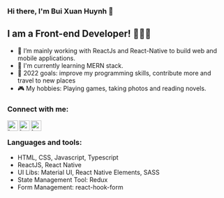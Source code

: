 ### Hi there, I'm Bui Xuan Huynh 👋 

## I am a Front-end Developer! 🥑🥑🥑
- 🍱 I’m mainly working with ReactJs and React-Native to build web and mobile applications.
- 🍔 I'm currently learning MERN stack.
- 🍉 2022 goals: improve my programming skills, contribute more and travel to new places
- 🎮 My hobbies: Playing games, taking photos and reading novels.

### Connect with me:
[<img align="left" alt="bxhuynh | LinkedIn" width="24px" src="https://cdn.jsdelivr.net/npm/simple-icons@v3/icons/linkedin.svg" />][linkedin]
[<img align="left" alt="bxhuynh | Facebook" width="24px" src="https://cdn.jsdelivr.net/npm/simple-icons@v3/icons/facebook.svg" />][facebook]
[<img align="left" alt="bxhuynh | Skype" width="24px" src="https://cdn.jsdelivr.net/npm/simple-icons@v3/icons/skype.svg" />][skype]

<br/>

### Languages and tools:
- HTML, CSS, Javascript, Typescript
- ReactJS, React Native
- UI Libs: Material UI, React Native Elements, SASS
- State Management Tool: Redux
- Form Management: react-hook-form



[linkedin]: https://www.linkedin.com/in/xuan-huynh-bui-485232145/
[facebook]: https://www.facebook.com/buixuanhuynh1998/
[skype]: https://join.skype.com/invite/fZEnP70fDVh8
